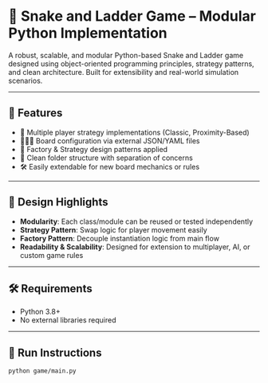 # 🐍 Snake and Ladder Game – Modular Python Implementation

A robust, scalable, and modular Python-based Snake and Ladder game designed using object-oriented programming principles, strategy patterns, and clean architecture. Built for extensibility and real-world simulation scenarios.

---

## 🚀 Features

- 🎲 Multiple player strategy implementations (Classic, Proximity-Based)
- 🐍🐱‍🏍 Board configuration via external JSON/YAML files
- 🔧 Factory & Strategy design patterns applied
- 🧱 Clean folder structure with separation of concerns
- 🛠️ Easily extendable for new board mechanics or rules

---
## 🧠 Design Highlights

- **Modularity**: Each class/module can be reused or tested independently
- **Strategy Pattern**: Swap logic for player movement easily
- **Factory Pattern**: Decouple instantiation logic from main flow
- **Readability & Scalability**: Designed for extension to multiplayer, AI, or custom game rules

---

## 🛠️ Requirements

- Python 3.8+
- No external libraries required

---

## 🧪 Run Instructions

```bash
python game/main.py

